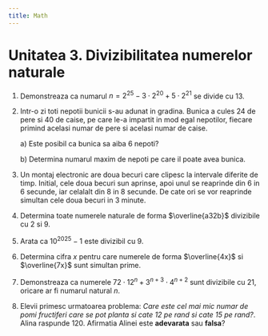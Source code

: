 ```yaml
---
title: Math
---
```



# Unitatea 3. Divizibilitatea numerelor naturale

1. Demonstreaza ca numarul $n=2^{25}-3\cdot2^{20}+5\cdot2^{21}$ se divide cu $13$.

2. Intr-o zi toti nepotii bunicii s-au adunat in gradina. Bunica a cules $24$ de pere si $40$ de caise, pe care le-a impartit in mod egal nepotilor, fiecare primind acelasi numar de pere si acelasi numar de caise.
   
   a) Este posibil ca bunica sa aiba $6$ nepoti?

   b) Determina numarul maxim de nepoti pe care il poate avea bunica.

3. Un montaj electronic are doua becuri care clipesc la intervale diferite de timp. Initial, cele doua becuri sun aprinse, apoi unul se reaprinde din $6$ in $6$ secunde, iar celalalt din $8$ in $8$ secunde. De cate ori se vor reaprinde simultan cele doua becuri in $3$ minute.

4. Determina toate numerele naturale de forma $\overline{a32b}$ divizibile cu $2$ si $9$.

5. Arata ca $10^{2025} - 1$ este divizibil cu $9$.

6. Determina cifra $x$ pentru care numerele de forma $\overline{4x}$ si $\overline{7x}$ sunt simultan prime.

7. Demonstreaza ca numerele $72\cdot12^{n}+3^{n+3}\cdot4^{n+2}$ sunt divizibile cu $21$, oricare ar fi numarul natural $n$.

8. Elevii primesc urmatoarea problema: _Care este cel mai mic numar de pomi fructiferi care se pot planta si cate 12 pe rand si cate 15 pe rand?_. Alina raspunde $120$. Afirmatia Alinei este **adevarata** sau **falsa**?
